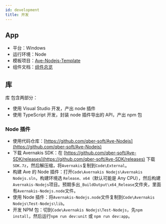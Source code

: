 ```yaml
---
id: development
title: 开发
---
```


## App

-   平台：Windows
-   运行环境：Node
-   模板项目：[Ave-Nodejs-Template](https://github.com/qber-soft/Ave-Nodejs-Template)
-   组件文档：[组件总览](https://qber-soft.github.io/Ave-Nodejs-Docs/zh-cn/components/)

## 库

库 包含两部分：

-   使用 Visual Studio 开发，产出 node 插件
-   使用 TypeScript 开发，封装 node 插件导出的 API，产出 npm 包

### Node 插件

-   使用代码仓库：[https://github.com/qber-soft/Ave-Nodejs](https://github.com/qber-soft/Ave-Nodejs)
-   下载 Avernakis SDK：在 [https://github.com/qber-soft/Ave-SDK/releases](https://github.com/qber-soft/Ave-SDK/releases) 下载`SDK.7z`，然后解压缩，将`Avernakis`复制到`Code\External`。
-   构建 Ave 的 Node 插件：打开`Code\Avernakis Nodejs\Avernakis Nodejs.sln`，构建环境选 `Release、x64`（默认可能是 Any CPU），然后构建`Avernakis-Nodejs`项目。预期多出`_BuildOutput\x64_Release`文件夹，里面有`Avernakis-Nodejs.node`文件。
-   使用 Node 插件：将`Avernakis-Nodejs.node`文件复制到`Code\Avernakis Nodejs\Test-Nodejs\lib`。
-   开发 NPM 包：切到`Code\Avernakis Nodejs\Test-Nodejs`，先`npm install`，然后运行`npm run dev:unit` 或 `npm run dev:app`。
